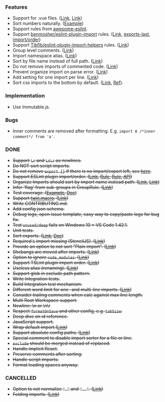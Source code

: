 <!-- markdownlint-disable first-line-h1 -->

### Features

- Support for .vue files. ([Link](https://github.com/daidodo/tsimportsorter/issues/37), [Link](https://github.com/MLoughry/sort-typescript-imports/issues/31))
- Sort numbers naturally. ([Example](https://github.com/lydell/eslint-plugin-simple-import-sort#sorting))
- Support rules from [awesome-eslint](https://github.com/dustinspecker/awesome-eslint).
- Support [benmosher/eslint-plugin-import](https://github.com/benmosher/eslint-plugin-import) rules. ([Link](https://github.com/SoominHan/import-sorter/issues/43), [exports-last](https://github.com/benmosher/eslint-plugin-import/blob/master/docs/rules/exports-last.md), [import/order](https://github.com/benmosher/eslint-plugin-import/blob/master/docs/rules/order.md))
- Support [Tibfib/eslint-plugin-import-helpers](https://github.com/Tibfib/eslint-plugin-import-helpers) rules. ([Link](https://github.com/SoominHan/import-sorter/issues/36))
- Group level comments. ([Link](https://github.com/SoominHan/import-sorter/issues/46))
- Import namespace alias. ([Link](https://github.com/SoominHan/import-sorter/issues/29))
- Sort by file name instead of full path. ([Link](https://github.com/neilsoult/typescript-imports-sort/issues/3))
- Do not remove imports of commented code. ([Link](https://gitlab.com/smartive-private/christoph/typescript-hero/-/issues/460))
- Prevent organize import on parse error. ([Link](https://gitlab.com/smartive-private/christoph/typescript-hero/-/issues/406))
- Add setting for one import per line. ([Link](https://gitlab.com/smartive-private/christoph/typescript-hero/-/issues/351))
- Sort css imports to the bottom by default. ([Link](https://github.com/zeilmannnoah/orion-import-sorter/issues/1), [Ref](https://raygun.com/blog/css-preprocessors-examples/)).

### Implementation

- Use Immutable.js.

### Bugs

- Inner comments are removed after formatting. E.g. `import A /*inner comment*/ from 'a'`.

### DONE

- ~~Support `\r` and `\n\r` as newlines.~~
- ~~Do NOT sort script imports.~~
- ~~Do not remove `export {}` if there is no import/export left, see [here](https://github.com/benmosher/eslint-plugin-import/blob/master/docs/rules/unambiguous.md).~~
- ~~Support ESLint plugin import/order. ([Link](https://github.com/SoominHan/import-sorter/issues/65), [Rule](https://eslint.org/docs/rules/sort-imports), [Rule](https://eslint.org/docs/rules/no-duplicate-imports), [API](https://github.com/eslint/eslintrc/blob/a75bacd9a743a7bbcdb8c59e5d4f9de3dc8b0f20/lib/config-array-factory.js#L16))~~
- ~~Organize Imports should sort by import name instead path. ([Link](https://github.com/microsoft/TypeScript/issues/23279), [Link](https://github.com/SoominHan/import-sorter/issues/40))~~
- ~~Infer 'flag' from sub-groups in GroupRule. ([Link](https://github.com/daidodo/tsimportsorter/issues/17))~~
- ~~Test coverage. ([Example](https://github.com/codecov/example-typescript-vscode-extension), [Doc](https://rpeshkov.net/blog/vscode-extension-coverage/))~~
- ~~Support [twin.macro](https://github.com/ben-rogerson/twin.macro). ([Link](https://github.com/daidodo/tsimportsorter/issues/12))~~
- ~~Write CONTRIBUTING.md.~~
- ~~Add config json schema.~~
- ~~Debug logs, open issue template, easy way to copy/paste logs for bug fix.~~
- ~~Test `unused/deep` fails on Windows 10 + VS Code 1.42.1.~~
- ~~Unit tests.~~
- ~~Sort exports. ([Link](https://github.com/daidodo/tsimportsorter/issues/6#issuecomment-619185391), [Doc](https://github.com/tc39/proposal-export-ns-from))~~
- ~~Required `h` import missing (StencilJS). ([Link](https://gitlab.com/smartive-private/christoph/typescript-hero/-/issues/488))~~
- ~~Provide an option to not sort "Plain import". ([Link](https://gitlab.com/smartive-private/christoph/typescript-hero/-/issues/454))~~
- ~~Shebangs are moved after imports. ([Link](https://github.com/MLoughry/sort-typescript-imports/issues/37))~~
- ~~Option to ignore `node_modules`. ([Link](https://github.com/amatiasq/vsc-sort-imports/issues/38))~~
- ~~Support TSLint plugin import order. ([Link](https://github.com/SoominHan/import-sorter/issues/60))~~
- ~~Useless alias (renaming). ([Link](https://eslint.org/docs/rules/no-useless-rename))~~
- ~~Support glob in exclude path pattern.~~
- ~~Write Integration tests.~~
- ~~Build Integration test mechanism.~~
- ~~Different word limit for one- and multi-line imports. ([Link](https://github.com/SoominHan/import-sorter/issues/31))~~
- ~~Consider trailing comments when calc against max line length.~~
- ~~Multi Root Workspace support.~~
- ~~Newline: \n or \n\r~~
- ~~Respect `formatOnSave` and other config, e.g. `tabSize`.~~
- ~~Deep dive on id reference.~~
- ~~JavaScript support.~~
- ~~Wrap default import.([Link](https://github.com/SoominHan/import-sorter/issues/23))~~
- ~~Support absolute config paths. ([Link](https://github.com/SoominHan/import-sorter/issues/26))~~
- ~~Special comment to disable import sorter for a file or line.~~
- ~~`exclude` should be merged instead of replaced.~~
- ~~Handle implicit React.~~
- ~~Preserve comments after sorting.~~
- ~~Handle script imports.~~
- ~~Format leading spaces anyway.~~

### CANCELLED

- ~~Option to not normalize `"."` and `".."`. ([Link](https://github.com/SoominHan/import-sorter/issues/48))~~
- ~~Folding imports. ([Link](https://github.com/SoominHan/import-sorter/pull/38))~~

